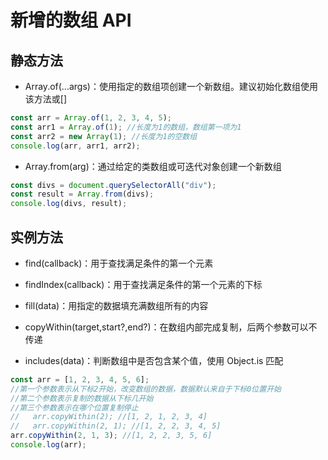# 新增的数组 API

## 静态方法

- Array.of(...args)：使用指定的数组项创建一个新数组。建议初始化数组使用该方法或[]

```js
const arr = Array.of(1, 2, 3, 4, 5);
const arr1 = Array.of(1); //长度为1的数组，数组第一项为1
const arr2 = new Array(1); //长度为1的空数组
console.log(arr, arr1, arr2);
```

- Array.from(arg)：通过给定的类数组或可迭代对象创建一个新数组

```js
const divs = document.querySelectorAll("div");
const result = Array.from(divs);
console.log(divs, result);
```

## 实例方法

- find(callback)：用于查找满足条件的第一个元素

- findIndex(callback)：用于查找满足条件的第一个元素的下标

- fill(data)：用指定的数据填充满数组所有的内容

- copyWithin(target,start?,end?)：在数组内部完成复制，后两个参数可以不传递

- includes(data)：判断数组中是否包含某个值，使用 Object.is 匹配

```js
const arr = [1, 2, 3, 4, 5, 6];
//第一个参数表示从下标2开始，改变数组的数据，数据默认来自于下标0位置开始
//第二个参数表示复制的数据从下标几开始
//第三个参数表示在哪个位置复制停止
//   arr.copyWithin(2); //[1, 2, 1, 2, 3, 4]
//   arr.copyWithin(2, 1); //[1, 2, 2, 3, 4, 5]
arr.copyWithin(2, 1, 3); //[1, 2, 2, 3, 5, 6]
console.log(arr);
```
